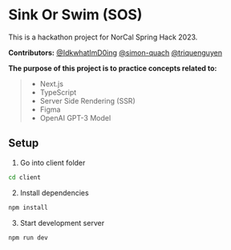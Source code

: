 # Sink Or Swim (SOS)
This is a hackathon project for NorCal Spring Hack 2023.

**Contributors:** [@IdkwhatImD0ing](https://github.com/IdkwhatImD0ing) [@simon-quach](https://github.com/simon-quach) [@triquenguyen](https://github.com/triquenguyen)

**The purpose of this project is to practice concepts related to:**

> - Next.js
> - TypeScript
> - Server Side Rendering (SSR)
> - Figma
> - OpenAI GPT-3 Model

## Setup

1. Go into client folder
```sh
cd client
```

2. Install dependencies
```sh
npm install
```

3. Start development server
```sh
npm run dev
```
